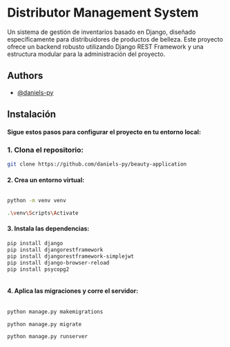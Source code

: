 # Distributor Management System

Un sistema de gestión de inventarios basado en Django, diseñado específicamente para distribuidores de productos de belleza. Este proyecto ofrece un backend robusto utilizando Django REST Framework y una estructura modular para la administración del proyecto.

## Authors

- [@daniels-py](https://github.com/daniels-py)

## Instalación

#### Sigue estos pasos para configurar el proyecto en tu entorno local:

### 1. Clona el repositorio:

```bash
git clone https://github.com/daniels-py/beauty-application

```

#### 2. Crea un entorno virtual:

```bash

python -m venv venv

.\venv\Scripts\Activate

```

#### 3. Instala las dependencias:

```bash
pip install django
pip install djangorestframework
pip install djangorestframework-simplejwt
pip install django-browser-reload
pip install psycopg2



```

#### 4. Aplica las migraciones y corre el servidor:

```bash

python manage.py makemigrations

python manage.py migrate

python manage.py runserver


```

#### 

